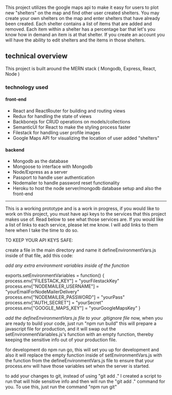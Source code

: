 This project utilizes the google maps api to make it easy for users to plot new "shelters" on the map and find other user created shelters. You may create your own shelters on the map and enter shelters that have already been created. Each shelter contains a list of items that are added and removed. Each item within a shelter has a percentage bar that let's you know how in demand an item is at that shelter. If you create an account you will have the ability to edit shelters and the items in those shelters.
 
## technical overview ##

This project is built around the MERN stack ( Mongodb, Express, React, Node )

### technology used ###

#### front-end ####
* React and ReactRouter for building and routing views
* Redux for handling the state of views
* Backbonejs for CRUD operations on models/collections
* SemanticUI for React to make the styling process faster
* Filestack for handling user profile images 
* Google Maps API for visualizing the location of user added "shelters"

#### backend ####
* Mongodb as the database
* Mongoose to interface with Mongodb
* Node/Express as a server
* Passport to handle user authentication
* Nodemailer to handle password reset functionality 
* Heroku to host the node server/mongodb database setup and also the front-end

******************************************

This is a working prototype and is a work in progress, if you would like to work on this project, you must have api keys to the services that this project makes use of. Read below to see what those services are. If you would like a list of links to each service, please let me know. I will add links to them here when I take the time to do so. 

TO KEEP YOUR API KEYS SAFE:

create a file in the main directory and name it defineEnvironmentVars.js  inside of that file, add this code:

*add any extra environment variables inside of the function*

exports.setEnvironmentVariables = function() {
	process.env["FILESTACK_KEY"] = "yourFilestackKey"
	process.env["NODEMAILER_USERNAME"] = "yourEmailForNodeMailerDelivery"
	process.env["NODEMAILER_PASSWORD"] = "yourPass"
	process.env["AUTH_SECRET"] = "yourSecret"
	process.env["GOOGLE_MAPS_KEY"] = "yourGoogleMapsKey"
}

*add the defineEnvironmentVars.js file to your .gitignore file*
now, when you are ready to build your code, just run "npm run build" this will prepare a javascript file for production, and it will swap out the setEnvironmentVariables.js's function with an empty function, thereby keeping the sensitive info out of your production file.

for development do npm run go, this will set you up for development and also it will replace the empty function inside of setEnvironmentVars.js with the function from the defineEnvironmentVars.js file to ensure that your process.env will have those variables set when the server is started.

to add your changes to git, instead of using "git add ." I created a script to run that will hide sensitive info and then will run the "git add ." command for you. To use this, just run the command "npm run git"
